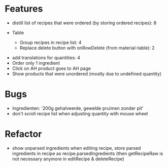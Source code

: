 # Features

- distill list of recipes that were ordered (by storing ordered recipes): 8
- Table

  - Group recipes in recipe list: 4
  - Replace delete button with onRowDelete (from material-table): 2

* add translations for quantities: 4
* Order only 1 ingredient
* Click on AH product goes to AH page
* Show products that were unordered (mostly due to undefined quantity)

# Bugs

- Ingredienten: '200g gehalveerde, gewelde pruimen zonder pit'
- don't scroll recipe list when adjusting quantity with mouse wheel

# Refactor

- show unparsed ingredients when editing recipe, store parsed ingredients in recipe as recipe.parsedIngredients (then getRecipeRaw is not necessary anymore in editRecipe & deleteRecipe)
